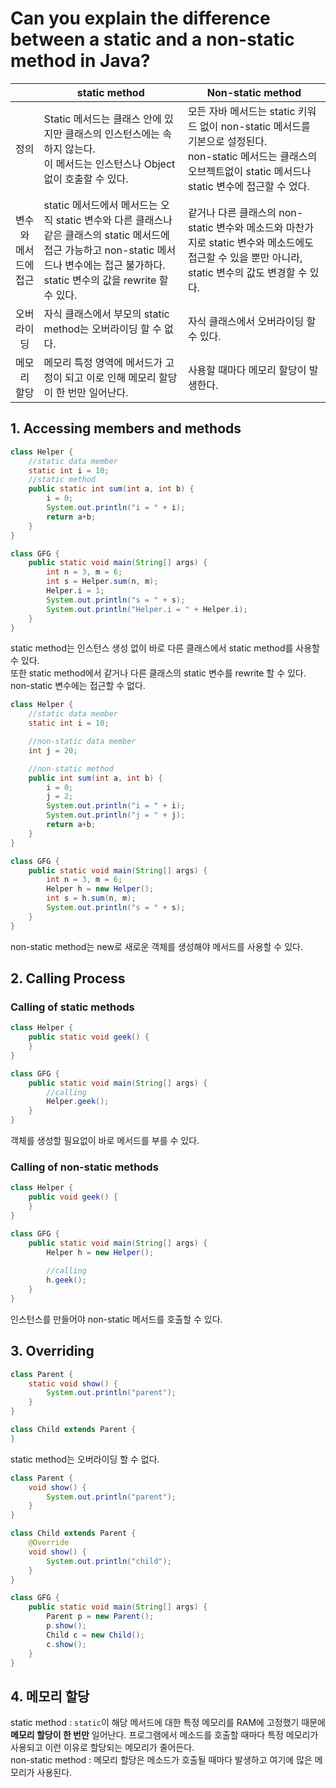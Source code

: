 # Can you explain the difference between a static and a non-static method in Java?

|                | static method                                                                                                                      | Non-static method                                                                                                   |
|:--------------:|----------------------------------------------------------------------------------------------------------|----------------------------------------------------------------------------|
|       정의       | Static 메서드는 클래스 안에 있지만 클래스의 인스턴스에는 속하지 않는다.<br>이 메서드는 인스턴스나 Object 없이 호출할 수 있다.                                                    | 모든 자바 메서드는 static 키워드 없이 non-static 메서드를 기본으로 설정된다.<br>non-static 메서드는 클래스의 오브젝트없이 static 메서드나 static 변수에 접근할 수 었다. |
| 변수와 메서드에<br>접근 | static 메서드에서 메서드는 오직 static 변수와 다른 클래스나 같은 클래스의 static 메서드에 접근 가능하고 non-static 메서드나 변수에는 접근 불가하다.<br>static 변수의 값을 rewrite 할 수 있다. | 같거나 다른 클래스의 non-static 변수와 메소드와 마찬가지로 static 변수와 메소드에도 접근할 수 있을 뿐만 아니라, static 변수의 값도 변경할 수 있다.                     |
|     오버라이딩      | 자식 클래스에서 부모의 static method는 오버라이딩 할 수 없다.                                                                                          | 자식 클래스에서 오버라이딩 할 수 있다.                                                                                              |
|   메모리<br>할당    | 메모리 특정 영역에 메서드가 고정이 되고 이로 인해 메모리 할당이 한 번만 일어난다.                                                                                    | 사용할 때마다 메모리 할당이 발생한다.                                                                                               |

## 1. Accessing members and methods
```java
class Helper {
    //static data member
    static int i = 10;
    //static method
    public static int sum(int a, int b) {
        i = 0;
        System.out.println("i = " + i);
        return a+b;
    }
}

class GFG {
    public static void main(String[] args) {
        int n = 3, m = 6;
        int s = Helper.sum(n, m);
        Helper.i = 1;
        System.out.println("s = " + s);
        System.out.println("Helper.i = " + Helper.i);
    }
}
```
static method는 인스턴스 생성 없이 바로 다른 클래스에서 static method를 사용할 수 있다.
<br>
또한 static method에서 같거나 다른 클래스의 static 변수를 rewrite 할 수 있다.
<br>
non-static 변수에는 접근할 수 없다.
<br>

```java
class Helper {
    //static data member
    static int i = 10;

    //non-static data member
    int j = 20;

    //non-static method
    public int sum(int a, int b) {
        i = 0;
        j = 2;
        System.out.println("i = " + i);
        System.out.println("j = " + j);
        return a+b;
    }
}

class GFG {
    public static void main(String[] args) {
        int n = 3, m = 6;
        Helper h = new Helper();
        int s = h.sum(n, m);
        System.out.println("s = " + s);
    }
}
```
non-static method는 new로 새로운 객체를 생성해야 메서드를 사용할 수 있다.

## 2. Calling Process
### Calling of static methods
```java
class Helper {
    public static void geek() {
    }
}

class GFG {
    public static void main(String[] args) {
        //calling
        Helper.geek();
    }
}
```
객체를 생성할 필요없이 바로 메서드를 부를 수 있다.

### Calling of non-static methods
```java
class Helper {
    public void geek() {
    }
}

class GFG {
    public static void main(String[] args) {
        Helper h = new Helper();
        
        //calling
        h.geek();
    }
}
```
인스턴스를 만들어야 non-static 메서드를 호출할 수 있다.

## 3. Overriding
```java
class Parent {
    static void show() {
        System.out.println("parent");
    }
}

class Child extends Parent {
}
```
static method는 오버라이딩 할 수 없다.

```java
class Parent {
    void show() {
        System.out.println("parent");
    }
}

class Child extends Parent {
    @Override
    void show() {
        System.out.println("child");
    }
}

class GFG {
    public static void main(String[] args) {
        Parent p = new Parent();
        p.show();
        Child c = new Child();
        c.show();
    }
}
```

## 4. 메모리 할당
static method : `static`이 해당 메서드에 대한 특정 메모리를 RAM에 고정했기 때문에 **메모리 할당이 한 번만** 일어난다. 프로그램에서 메소드를 호출할 때마다 특정 메모리가 사용되고 이런 이유로 할당되는 메모리가 줄어든다.
<br>
non-static method : 메모리 할당은 메소드가 호출될 때마다 발생하고 여기에 많은 메모리가 사용된다.